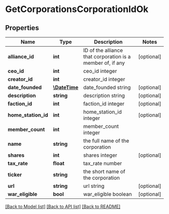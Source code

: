 # GetCorporationsCorporationIdOk

## Properties
Name | Type | Description | Notes
------------ | ------------- | ------------- | -------------
**alliance_id** | **int** | ID of the alliance that corporation is a member of, if any | [optional] 
**ceo_id** | **int** | ceo_id integer | 
**creator_id** | **int** | creator_id integer | 
**date_founded** | [**\DateTime**](\DateTime.md) | date_founded string | [optional] 
**description** | **string** | description string | [optional] 
**faction_id** | **int** | faction_id integer | [optional] 
**home_station_id** | **int** | home_station_id integer | [optional] 
**member_count** | **int** | member_count integer | 
**name** | **string** | the full name of the corporation | 
**shares** | **int** | shares integer | [optional] 
**tax_rate** | **float** | tax_rate number | 
**ticker** | **string** | the short name of the corporation | 
**url** | **string** | url string | [optional] 
**war_eligible** | **bool** | war_eligible boolean | [optional] 

[[Back to Model list]](../../README.md#documentation-for-models) [[Back to API list]](../../README.md#documentation-for-api-endpoints) [[Back to README]](../../README.md)

